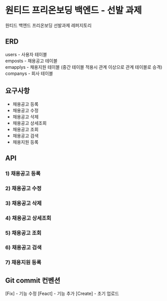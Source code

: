 # 원티드 프리온보딩 백엔드 - 선발 과제

원티드 백엔드 프리온보딩 선발과제 레퍼지토리

## ERD

users - 사용자 테이블 <br/>
emposts - 채용공고 테이블 <br/>
emapplys - 채용지원 테이블 (중간 테이블 적용시 관계 이상으로 관계 테이블로 승격) <br/>
companys - 회사 테이블 <br/>

## 요구사항

  * 채용공고 등록
  * 채용공고 수정
  * 채용공고 삭제
  * 채용공고 상세조회
  * 채용공고 조회
  * 채용공고 검색
  * 채용지원 등록

## API

### 1) 채용공고 등록
### 2) 채용공고 수정
### 3) 채용공고 삭제
### 4) 채용공고 상세조회
### 5) 채용공고 조회
### 6) 채용공고 검색
### 7) 채용지원 등록


## Git commit 컨벤션

[Fix] - 기능 수정
[Feact] - 기능 추가
[Create] - 초기 업로드

